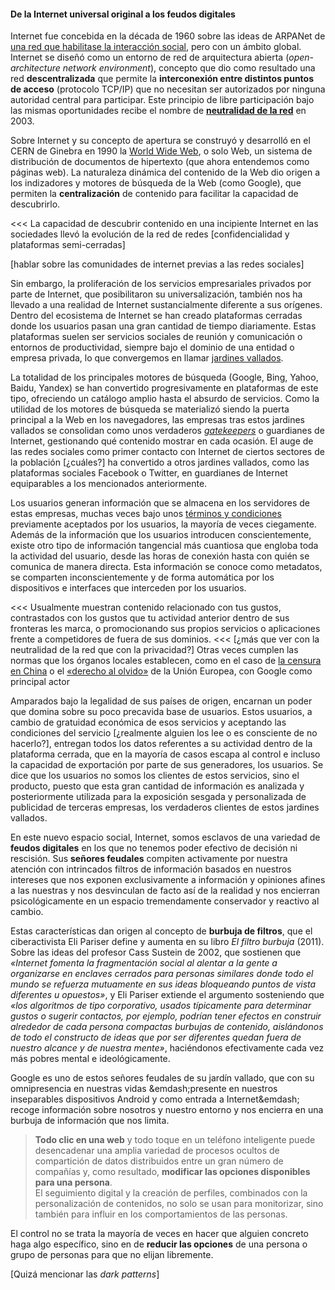 #### De la Internet universal original a los feudos digitales

[historia-de-internet]: http://www.internetsociety.org/internet/what-internet/history-internet/brief-history-internet
[wp-neutralidad-de-la-red]: https://es.wikipedia.org/wiki/Neutralidad_de_red
[wp-web]: https://es.wikipedia.org/wiki/World_Wide_Web
[wp-jardín-vallado]: https://es.wikipedia.org/wiki/Jardín_vallado_(informática)
[internet-gatekeepers]: https://www.ericsson.com/thinkingahead/the-networked-society-blog/2011/07/12/the-internets-gatekeepers/
[wp-pliego-de-condiciones]: https://es.wikipedia.org/wiki/Pliego_de_condiciones
[wp-en-china-censorship-search-engines]: https://en.wikipedia.org/wiki/Internet_censorship_in_China#Search_engines
[wp-derecho-al-olvido]: https://es.wikipedia.org/wiki/Derecho_al_olvido#El_derecho_al_olvido_en_Internet

Internet fue concebida en la década de 1960 sobre las ideas de ARPANet de [una red que habilitase la interacción social][historia-de-internet], pero con un ámbito global. Internet se diseñó como un entorno de red de arquitectura abierta (_open-architecture network environment_), concepto que dio como resultado una red **descentralizada** que permite la **interconexión entre distintos puntos de acceso** (protocolo TCP/IP) que no necesitan ser autorizados por ninguna autoridad central para participar. Este principio de libre participación bajo las mismas oportunidades recibe el nombre de [**neutralidad de la red**][wp-neutralidad-de-la-red] en 2003.

Sobre Internet y su concepto de apertura se construyó y desarrolló en el CERN de Ginebra en 1990 la [World Wide Web][wp-web], o solo Web, un sistema de distribución de documentos de hipertexto (que ahora entendemos como páginas web). La naturaleza dinámica del contenido de la Web dio origen a los indizadores y motores de búsqueda de la Web (como Google), que permiten la **centralización** de contenido para facilitar la capacidad de descubrirlo.

<<< La capacidad de descubrir contenido en una incipiente Internet en las sociedades llevó la evolución de la red de redes [confidencialidad y plataformas semi-cerradas]

[hablar sobre las comunidades de internet previas a las redes sociales]

Sin embargo, la proliferación de los servicios empresariales privados por parte de Internet, que posibilitaron su universalización, también nos ha llevado a una realidad de Internet sustancialmente diferente a sus orígenes. Dentro del ecosistema de Internet se han creado plataformas cerradas donde los usuarios pasan una gran cantidad de tiempo diariamente. Estas plataformas suelen ser servicios sociales de reunión y comunicación o entornos de productividad, siempre bajo el dominio de una entidad o empresa privada, lo que convergemos en llamar [jardines vallados][wp-jardín-vallado].

La totalidad de los principales motores de búsqueda (Google, Bing, Yahoo, Baidu, Yandex) se han convertido progresivamente en plataformas de este tipo, ofreciendo un catálogo amplio hasta el absurdo de servicios. Como la utilidad de los motores de búsqueda se materializó siendo la puerta principal a la Web en los navegadores, las empresas tras estos jardines vallados se consolidan como unos verdaderos [_gatekeepers_][internet-gatekeepers] o guardianes de Internet, gestionando qué contenido mostrar en cada ocasión. El auge de las redes sociales como primer contacto con Internet de ciertos sectores de la población [¿cuáles?] ha convertido a otros jardines vallados, como las plataformas sociales Facebook o Twitter, en guardianes de Internet equiparables a los mencionados anteriormente.

Los usuarios generan información que se almacena en los servidores de estas empresas, muchas veces bajo unos [términos y condiciones][wp-pliego-de-condiciones] previamente aceptados por los usuarios, la mayoría de veces ciegamente. Además de la información que los usuarios introducen conscientemente, existe otro tipo de información tangencial más cuantiosa que engloba toda la actividad del usuario, desde las horas de conexión hasta con quién se comunica de manera directa. Esta información se conoce como metadatos, se comparten inconscientemente y de forma automática por los dispositivos e interfaces que interceden por los usuarios.

<<< Usualmente muestran contenido relacionado con tus gustos, contrastados con los gustos que tu actividad anterior dentro de sus fronteras les marca, o promocionando sus propios servicios o aplicaciones frente a competidores de fuera de sus dominios.
<<< [¿más que ver con la neutralidad de la red que con la privacidad?] Otras veces cumplen las normas que los órganos locales establecen, como en el caso de [la censura en China][wp-en-china-censorship-search-engines] o el [«derecho al olvido»][wp-derecho-al-olvido] de la Unión Europea, con Google como principal actor

Amparados bajo la legalidad de sus países de origen, encarnan un poder que domina sobre su poco precavida base de usuarios. Estos usuarios, a cambio de gratuidad económica de esos servicios y aceptando las condiciones del servicio [¿realmente alguien los lee o es consciente de no hacerlo?], entregan todos los datos referentes a su actividad dentro de la plataforma cerrada, que en la mayoría de casos escapa al control e incluso la capacidad de exportación por parte de sus generadores, los usuarios. Se dice que los usuarios no somos los clientes de estos servicios, sino el producto, puesto que esta gran cantidad de información es analizada y posteriormente utilizada para la exposición sesgada y personalizada de publicidad de terceras empresas, los verdaderos clientes de estos jardines vallados.

En este nuevo espacio social, Internet, somos esclavos de una variedad de **feudos digitales** en los que no tenemos poder efectivo de decisión ni rescisión. Sus **señores feudales** compiten activamente por nuestra atención con intrincados filtros de información basados en nuestros intereses que nos exponen exclusivamente a información y opiniones afines a las nuestras y nos desvinculan de facto así de la realidad y nos encierran psicológicamente en un espacio tremendamente conservador y reactivo al cambio.

Estas características dan origen al concepto de **burbuja de filtros**, que el ciberactivista Eli Pariser define y aumenta en su libro _El filtro burbuja_ (2011). Sobre las ideas del profesor Cass Sustein de 2002, que sostienen que _«Internet fomenta la fragmentación social al alentar a la gente a organizarse en enclaves cerrados para personas similares donde todo el mundo se refuerza mutuamente en sus ideas bloqueando puntos de vista diferentes u opuestos»_, y Eli Pariser extiende el argumento sosteniendo que _«los algoritmos de tipo corporativo, usados típicamente para determinar gustos o sugerir contactos, por ejemplo, podrían tener efectos en construir alrededor de cada persona compactas burbujas de contenido, aislándonos de todo el constructo de ideas que por ser diferentes quedan fuera de nuestro alcance y de nuestra mente»_, haciéndonos efectivamente cada vez más pobres mental e ideológicamente.

Google es uno de estos señores feudales de su jardín vallado, que con su omnipresencia en nuestras vidas &emdash;presente en nuestros inseparables dispositivos Android y como entrada a Internet&emdash; recoge información sobre nosotros y nuestro entorno y nos encierra en una burbuja de información que nos limita.


> **Todo clic en una web** y todo toque en un teléfono inteligente puede desencadenar una amplia variedad de procesos ocultos de compartición de datos distribuidos entre un gran número de compañías y, como resultado, **modificar las opciones disponibles para una persona**.  
El seguimiento digital y la creación de perfiles, combinados con la personalización de contenidos, no solo se usan para monitorizar, sino también para influir en los comportamientos de las personas.

El control no se trata la mayoría de veces en hacer que alguien concreto haga algo específico, sino en de **reducir las opciones** de una persona o grupo de personas para que no elijan libremente.

[Quizá mencionar las _dark patterns_]
